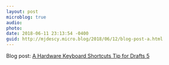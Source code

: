 ```yaml
---
layout: post
microblog: true
audio: 
photo: 
date: 2018-06-11 23:13:54 -0400
guid: http://mjdescy.micro.blog/2018/06/12/blog-post-a.html
---
```

Blog post: [A Hardware Keyboard Shortcuts Tip for Drafts 5](https://mjdescy.me/2018/06/11/a-hardware-keyboard-shortcuts-tip-for-drafts-5/)
